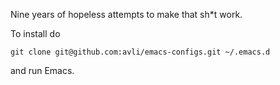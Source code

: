 Nine years of hopeless attempts to make that sh*t work.

To install do

```console
git clone git@github.com:avli/emacs-configs.git ~/.emacs.d
```

and run Emacs.
